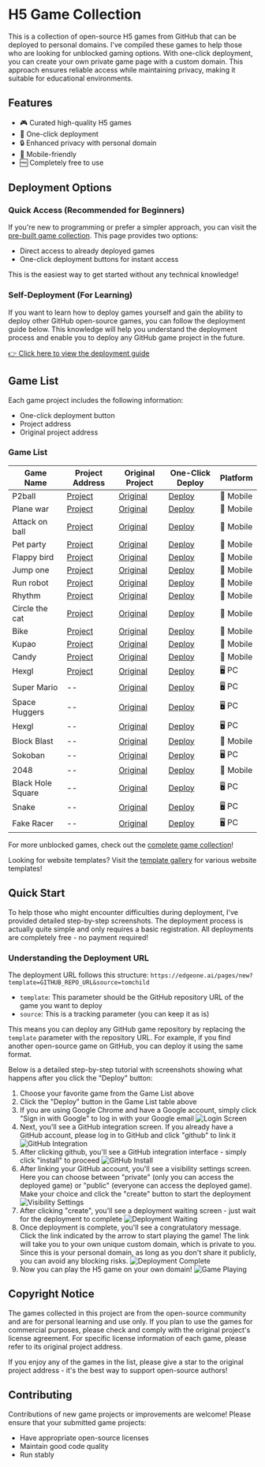 # H5 Game Collection

This is a collection of open-source H5 games from GitHub that can be deployed to personal domains. I've compiled these games to help those who are looking for unblocked gaming options. With one-click deployment, you can create your own private game page with a custom domain. This approach ensures reliable access while maintaining privacy, making it suitable for educational environments.

## Features

- 🎮 Curated high-quality H5 games
- 🚀 One-click deployment
- 🔒 Enhanced privacy with personal domain
- 📱 Mobile-friendly
- 🆓 Completely free to use

## Deployment Options

### Quick Access (Recommended for Beginners)
If you're new to programming or prefer a simpler approach, you can visit the [pre-built game collection](https://edgeone.ai/pages/games-unblocked?source=tomchild). This page provides two options:
- Direct access to already deployed games
- One-click deployment buttons for instant access

This is the easiest way to get started without any technical knowledge!

### Self-Deployment (For Learning)
If you want to learn how to deploy games yourself and gain the ability to deploy other GitHub open-source games, you can follow the deployment guide below. This knowledge will help you understand the deployment process and enable you to deploy any GitHub game project in the future.

[👉 Click here to view the deployment guide](#quick-start)

## Game List

Each game project includes the following information:
- One-click deployment button
- Project address
- Original project address

### Game List

| Game Name | Project Address | Original Project | One-Click Deploy | Platform |
|-----------|----------------|------------------|-----------------|----------|
| P2ball | [Project](https://github.com/tomcomtang/p2ball) | [Original](https://github.com/channingbreeze/games/tree/master/p2ball) | [Deploy](https://edgeone.ai/pages/new?template=https://github.com/tomcomtang/p2ball&source=tomchild) | 📱 Mobile |
| Plane war | [Project](https://github.com/tomcomtang/planewar) | [Original](https://github.com/channingbreeze/games/tree/master/planewar) | [Deploy](https://edgeone.ai/pages/new?template=https://github.com/tomcomtang/planewar&source=tomchild) | 📱 Mobile |
| Attack on ball | [Project](https://github.com/tomcomtang/attackonball) | [Original](https://github.com/channingbreeze/games/tree/master/attackonball) | [Deploy](https://edgeone.ai/pages/new?template=https://github.com/tomcomtang/attackonball&source=tomchild) |📱 Mobile |
| Pet party | [Project](https://github.com/tomcomtang/petparty) | [Original](https://github.com/channingbreeze/games/tree/master/petparty) | [Deploy](https://edgeone.ai/pages/new?template=https://github.com/tomcomtang/petparty&source=tomchild) | 📱 Mobile |
| Flappy bird | [Project](https://github.com/tomcomtang/flappybird3) | [Original](https://github.com/channingbreeze/games/tree/master/flappybird3) | [Deploy](https://edgeone.ai/pages/new?template=https://github.com/tomcomtang/flappybird3&source=tomchild) | 📱 Mobile |
| Jump one | [Project](https://github.com/tomcomtang/jumpone) | [Original](https://github.com/channingbreeze/games/tree/master/jumpone) | [Deploy](https://edgeone.ai/pages/new?template=https://github.com/tomcomtang/jumpone&source=tomchild) | 📱 Mobile |
| Run robot | [Project](https://github.com/tomcomtang/runrobot) | [Original](https://github.com/channingbreeze/games/tree/master/runrobot) | [Deploy](https://edgeone.ai/pages/new?template=https://github.com/tomcomtang/runrobot&source=tomchild) | 📱 Mobile |
| Rhythm | [Project](https://github.com/tomcomtang/rhythm) | [Original](https://github.com/channingbreeze/games/tree/master/rhythm) | [Deploy](https://edgeone.ai/pages/new?template=https://github.com/tomcomtang/rhythm&source=tomchild) | 📱 Mobile |
| Circle the cat | [Project](https://github.com/tomcomtang/circle-the-cat) | [Original](https://github.com/channingbreeze/games/tree/master/shenjingmao) | [Deploy](https://edgeone.ai/pages/new?template=https://github.com/tomcomtang/circle-the-cat&source=tomchild) | 📱 Mobile |
| Bike | [Project](https://github.com/tomcomtang/bike) | [Original](https://github.com/channingbreeze/games/tree/master/bike) | [Deploy](https://edgeone.ai/pages/new?template=https://github.com/tomcomtang/bike&source=tomchild) | 📱 Mobile |
| Kupao | [Project](https://github.com/tomcomtang/kupao) | [Original](https://github.com/channingbreeze/games/tree/master/kupao) | [Deploy](https://edgeone.ai/pages/new?template=https://github.com/tomcomtang/kupao&source=tomchild) | 📱 Mobile |
| Candy | [Project](https://github.com/tomcomtang/candy) | [Original](https://github.com/channingbreeze/games/tree/master/candy) | [Deploy](https://edgeone.ai/pages/new?template=https://github.com/tomcomtang/candy&source=tomchild) | 📱 Mobile |
| Hexgl | [Project](https://github.com/tomcomtang/hexgl) | [Original](https://github.com/BKcore/HexGL) | [Deploy](https://edgeone.ai/pages/new?template=https://github.com/tomcomtang/hexgl&source=tomchild) | 🖥️ PC |
| Super Mario | -- | [Original](https://github.com/pratishshr/mario-maker) | [Deploy](https://edgeone.ai/pages/new?template=https://github.com/pratishshr/mario-maker) | 🖥️ PC |
| Space Huggers | -- | [Original](https://github.com/killedbyapixel/spacehuggers) | [Deploy](https://edgeone.ai/pages/new?template=https://github.com/killedbyapixel/spacehuggers) | 🖥️ PC |
| Hexgl | -- | [Original](https://github.com/js13kgames/bounce-back) | [Deploy](https://edgeone.ai/pages/new?template=https://github.com/tomcomtang/hexgl) | 🖥️ PC |
| Block Blast | -- | [Original](https://github.com/futzumi/block-blast) | [Deploy](https://edgeone.ai/pages/new?template=https://github.com/futzumi/block-blast) | 📱 Mobile |
| Sokoban | -- | [Original](https://github.com/alliballibaba/sokoban-level-generator) | [Deploy](https://edgeone.ai/pages/new?template=https://github.com/alliballibaba/sokoban-level-generator) | 🖥️ PC |
| 2048 | -- | [Original](https://github.com/gabrielecirulli/2048) | [Deploy](https://edgeone.ai/pages/new?template=https://github.com/gabrielecirulli/2048&project-name=game-2048) | 📱 Mobile |
| Black Hole Square | -- | [Original](https://github.com/quinten/black-hole-square) | [Deploy](https://edgeone.ai/pages/new?template=https://github.com/quinten/black-hole-square&output-directory=./public&build-command=npm%20install) | 🖥️ PC |
| Snake | -- | [Original](https://github.com/rabiroshan/snake_game) | [Deploy](https://edgeone.ai/pages/new?template=https://github.com/rabiroshan/snake_game&output-directory=./docs&project-name=snake-game) | 🖥️ PC |
| Fake Racer | -- | [Original](https://github.com/johnatas-henrique/fake-racer) | [Deploy](https://edgeone.ai/pages/new?template=https://github.com/johnatas-henrique/fake-racer&build-command=npm%20install) | 🖥️ PC |

For more unblocked games, check out the [complete game collection](https://edgeone.ai/pages/games-unblocked?source=tomchild)!

Looking for website templates? Visit the [template gallery](https://edgeone.ai/pages/templates?source_entry=tomchild) for various website templates!

## Quick Start

To help those who might encounter difficulties during deployment, I've provided detailed step-by-step screenshots. The deployment process is actually quite simple and only requires a basic registration. All deployments are completely free - no payment required!

### Understanding the Deployment URL
The deployment URL follows this structure: `https://edgeone.ai/pages/new?template=GITHUB_REPO_URL&source=tomchild`
- `template`: This parameter should be the GitHub repository URL of the game you want to deploy
- `source`: This is a tracking parameter (you can keep it as is)

This means you can deploy any GitHub game repository by replacing the `template` parameter with the repository URL. For example, if you find another open-source game on GitHub, you can deploy it using the same format.

Below is a detailed step-by-step tutorial with screenshots showing what happens after you click the "Deploy" button:

1. Choose your favorite game from the Game List above
2. Click the "Deploy" button in the Game List table above
3. If you are using Google Chrome and have a Google account, simply click "Sign in with Google" to log in with your Google email
   ![Login Screen](https://i.pinimg.com/736x/97/63/85/9763856f6911b11fc7cde045d1165d9f.jpg)
4. Next, you'll see a GitHub integration screen. If you already have a GitHub account, please log in to GitHub and click "github" to link it
   ![GitHub Integration](https://i.pinimg.com/736x/47/42/6d/47426de92aada699773055a6932cb564.jpg)
5. After clicking github, you'll see a GitHub integration interface - simply click "install" to proceed
   ![GitHub Install](https://i.pinimg.com/736x/31/88/fd/3188fdc18a30409bb235f5601054ab89.jpg)
6. After linking your GitHub account, you'll see a visibility settings screen. Here you can choose between "private" (only you can access the deployed game) or "public" (everyone can access the deployed game). Make your choice and click the "create" button to start the deployment
   ![Visibility Settings](https://i.pinimg.com/736x/8f/e0/5f/8fe05f148dc399f32727e30facfd914e.jpg)
7. After clicking "create", you'll see a deployment waiting screen - just wait for the deployment to complete
   ![Deployment Waiting](https://i.pinimg.com/736x/5c/8e/0a/5c8e0a44ad6f5195655718dd46cb40b4.jpg)
8. Once deployment is complete, you'll see a congratulatory message. Click the link indicated by the arrow to start playing the game! The link will take you to your own unique custom domain, which is private to you. Since this is your personal domain, as long as you don't share it publicly, you can avoid any blocking risks.
    ![Deployment Complete](https://i.pinimg.com/736x/56/f1/c8/56f1c854a5f1623d2c901bc178109c73.jpg)
9. Now you can play the H5 game on your own domain!
    ![Game Playing](https://i.pinimg.com/736x/b2/c7/ef/b2c7ef348118e4e65ad84ba09e45f5c0.jpg)

## Copyright Notice

The games collected in this project are from the open-source community and are for personal learning and use only. If you plan to use the games for commercial purposes, please check and comply with the original project's license agreement. For specific license information of each game, please refer to its original project address.

If you enjoy any of the games in the list, please give a star to the original project address - it's the best way to support open-source authors!

## Contributing

Contributions of new game projects or improvements are welcome! Please ensure that your submitted game projects:
- Have appropriate open-source licenses
- Maintain good code quality
- Run stably
